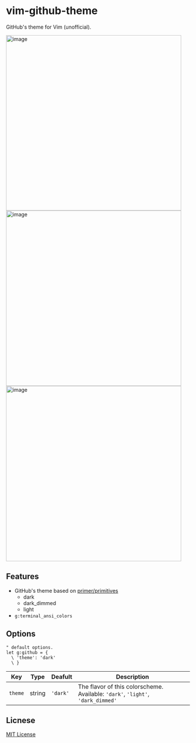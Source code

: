 # vim-github-theme

GitHub's theme for Vim (unofficial).

<img width="480" alt="image" src="https://user-images.githubusercontent.com/101305426/227714473-0d469702-1469-4f29-9a16-74f69a29fc32.png">

<img width="480" alt="image" src="https://user-images.githubusercontent.com/101305426/227714432-5e96a6f5-b28f-4d80-a870-eedb8a0f1acf.png">

<img width="480" alt="image" src="https://user-images.githubusercontent.com/101305426/227714505-5078a021-ca58-4c88-95c1-43e5d2dfffee.png">

## Features

- GitHub's theme based on [primer/primitives]
  - dark
  - dark_dimmed
  - light
- `g:terminal_ansi_colors`
   
## Options

```vim
" default options.
let g:github = {
  \ 'theme': 'dark'
  \ }
```

|Key|Type|Deafult|Description|
|---|---|---|---|
|`theme`|string|`'dark'`|The flavor of this colorscheme. Available: `'dark'`, `'light'`, `'dark_dimmed'`|

## Licnese
[MIT License](./LICENSE)

[primer/primitives]: https://github.com/primer/primitives
